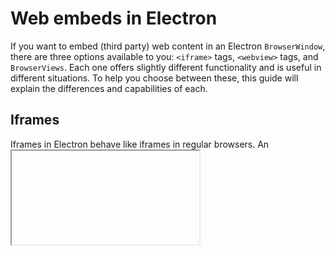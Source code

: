 # Web embeds in Electron

If you want to embed (third party) web content in an Electron `BrowserWindow`, there are three options available to you: `<iframe>` tags, `<webview>` tags, and `BrowserViews`. Each one offers slightly different functionality and is useful in different situations. To help you choose between these, this guide will explain the differences and capabilities of each.

## Iframes

Iframes in Electron behave like iframes in regular browsers. An <iframe> element in your page can show external web pages, provided that their [Content Security Policy](https://developer.mozilla.org/en-US/docs/Web/HTTP/CSP) allows it. To limit the amount of capabilities a site in an iframe, it's recommended to use the [`sandbox` attribute](https://developer.mozilla.org/en-US/docs/Web/HTML/Element/iframe#attr-sandbox) and only allow the capabilities you want to support.

## Webviews

[Webviews](https://electronjs.org/docs/api/webview-tag) are based on Chromium's webviews and are not explicitly supported by Electron, in such way that we do not give guarantees that the Webview api will remain available in future versions of Electron. This is why, if you want to use webviews, you will need to set `webviewTag` to `true` in the `webPreferences` of your BrowserWindow.

Webviews are a custom element(<webview>) that will only work inside Electron.
They are implemented as an "out-of-process iframe". This means all communication with the webview is done asynchronously using IPC. The webview element has many custom methods and events, similar to webContents, that allow you much greater control over the contents of a webview.

Compared to an iframe, webviews tend to be slightly slower, but offer much greater control in loading and communicating with the third party content and handling various events.

## Browserviews

Browserviews are not part of your DOM, but are created in your main process and are overlaid on top of your BrowserWindow content. This means they are completely separate from your own BrowserWindow content and their position is not controlled by the DOM and CSS, but by setting the bounds in the main process.

Browserviews offer the greatest control over their contents, since they implement the webContents similarly to how a BrowserWindows implements it. However they are not part of your DOM but are overlaid on top of them, which means you will have to manage their position manually.
